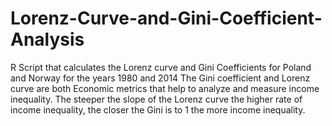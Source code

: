 # Lorenz-Curve-and-Gini-Coefficient-Analysis
R Script that calculates the Lorenz curve and Gini Coefficients for Poland and Norway for the years 1980 and 2014
The Gini coefficient and Lorenz curve are both Economic metrics that help to analyze and measure income inequality.  The steeper the slope of the Lorenz curve the higher rate of income inequality, the closer the Gini is to 1 the more income inequality. 
